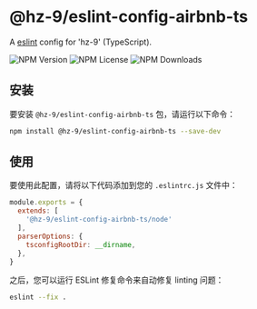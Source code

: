 # @hz-9/eslint-config-airbnb-ts

A [eslint] config for 'hz-9' (TypeScript).

![NPM Version][npm-version-url] ![NPM License][npm-license-url] ![NPM Downloads][npm-downloads-url]

[eslint]: https://eslint.org/
[npm-version-url]: https://img.shields.io/npm/v/@hz-9/eslint-config-airbnb-ts
[npm-license-url]: https://img.shields.io/npm/l/@hz-9/eslint-config-airbnb-ts
[npm-downloads-url]: https://img.shields.io/npm/d18m/@hz-9/eslint-config-airbnb-ts

## 安装

要安装 `@hz-9/eslint-config-airbnb-ts` 包，请运行以下命令：

```bash
npm install @hz-9/eslint-config-airbnb-ts --save-dev
```

## 使用

要使用此配置，请将以下代码添加到您的 `.eslintrc.js` 文件中：

```javascript
module.exports = {
  extends: [
    '@hz-9/eslint-config-airbnb-ts/node'
  ],
  parserOptions: {
    tsconfigRootDir: __dirname,
  },
}
```

之后，您可以运行 ESLint 修复命令来自动修复 linting 问题：

```bash
eslint --fix .
```
